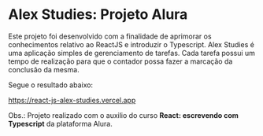 # Alex Studies: Projeto Alura

Este projeto foi desenvolvido com a finalidade de aprimorar os conhecimentos relativo ao ReactJS e introduzir o Typescript. Alex Studies é uma aplicação simples de gerenciamento de tarefas. Cada tarefa possui um tempo de realização para que o contador possa fazer a marcação da conclusão da mesma.

Segue o resultado abaixo:

https://react-js-alex-studies.vercel.app

Obs.: Projeto realizado com o auxilio do curso <strong>React: escrevendo com Typescript</strong> da plataforma Alura.